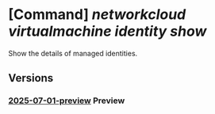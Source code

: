 # [Command] _networkcloud virtualmachine identity show_

Show the details of managed identities.

## Versions

### [2025-07-01-preview](/Resources/mgmt-plane/L3N1YnNjcmlwdGlvbnMve30vcmVzb3VyY2Vncm91cHMve30vcHJvdmlkZXJzL21pY3Jvc29mdC5uZXR3b3JrY2xvdWQvdmlydHVhbG1hY2hpbmVzL3t9/2025-07-01-preview.xml) **Preview**

<!-- mgmt-plane /subscriptions/{}/resourcegroups/{}/providers/microsoft.networkcloud/virtualmachines/{} 2025-07-01-preview identity -->
